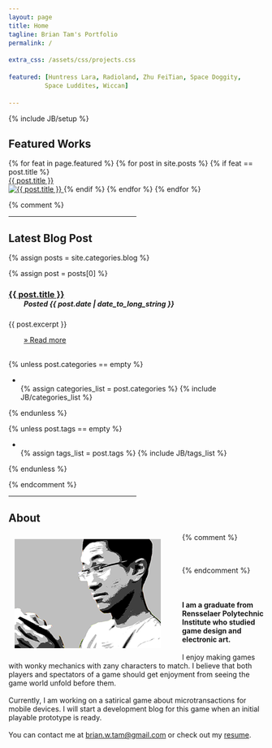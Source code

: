 ```yaml
---
layout: page
title: Home
tagline: Brian Tam's Portfolio
permalink: /

extra_css: /assets/css/projects.css

featured: [Huntress Lara, Radioland, Zhu FeiTian, Space Doggity, 
          Space Luddites, Wiccan]

---
```

{% include JB/setup %}

## Featured Works

<div class="projects-grid">
    {% for feat in page.featured %}
      {% for post in site.posts %}
      {% if feat == post.title %}
          <a href="{{ post.url }}" class="btn btn-default project-container" title="{{ post.title }}: {{ post.tagline }}">
              <div class="tile-title">{{ post.title }}</div>
              <img src="/assets/images/tilesBig/{{ post.title }}-450px.png" class="title-summary img-responsive" alt="{{ post.title }}">
          </a>
      {% endif %}
      {% endfor %}
    {% endfor %}

</div>

{% comment %}
<hr style="width: 50%;">

## Latest Blog Post

{% assign posts = site.categories.blog %}

{% assign post = posts[0] %}

  <h3 style="margin-bottom: 0px;" id="{{ post.title | replace:' ','-'}}"><a href="{{ post.url }}">{{ post.title }}</a></h3>

  <h5 style="margin-top: 0px; margin-left: 30px;"> Posted {{ post.date | date_to_long_string }}</h5>

  {{ post.excerpt }}

  <a href="{{ post.url }}" style="margin-left: 30px;">&raquo; Read more</a>
  <br><br>

  {% unless post.categories == empty %}
  <ul class="tag_box inline">
    <li><i class="icon-folder-open"></i></li>
    {% assign categories_list = post.categories %}
    {% include JB/categories_list %}
  </ul>
  {% endunless %}  

  {% unless post.tags == empty %}
  <ul class="tag_box inline">
    <li><i class="icon-tags"></i></li>
    {% assign tags_list = post.tags %}
    {% include JB/tags_list %}
  </ul>
  {% endunless %}  

{% endcomment %}

<hr style="width: 50%;">

## About

<span style="clear:both"></span>

{% comment %}
<img src="/assets/images/brian.png" class="btn btn-default project-container" style="float: left; margin-right: 30px; padding: 12px;">

<br><br>
{% endcomment %}

<br>
<h4>I am a graduate from Rensselaer Polytechnic Institute who studied game design and electronic art.</h4>


I enjoy making games with wonky mechanics with zany characters to match. I believe that both players and spectators of a game should get enjoyment from seeing the game world unfold before them.
<br><br>
Currently, I am working on a satirical game about microtransactions for mobile devices. I will start a development blog for this game when an initial playable prototype is ready.
<br><br>
You can contact me at [brian.w.tam@gmail.com](mailto:brian.w.tam@gmail.com) or check out my [resume](/assets/BrianTam-Resume.pdf).

<br><br>

